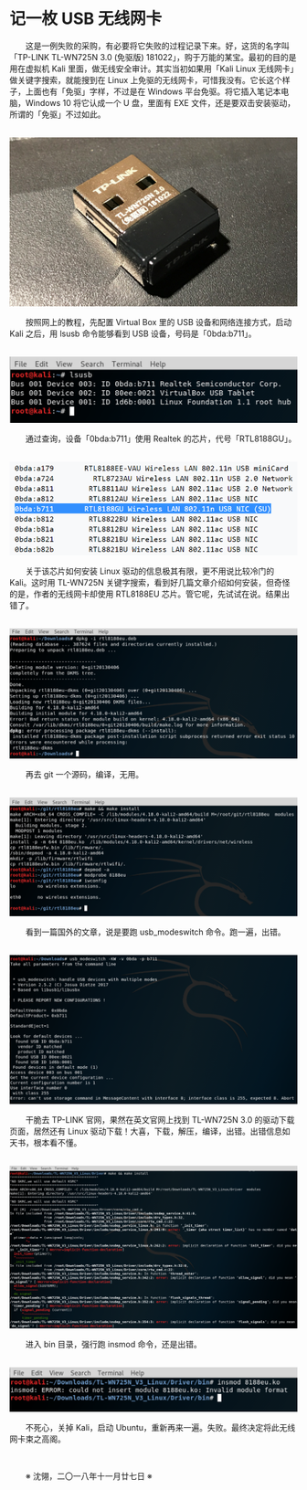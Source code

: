 # 记一枚 USB 无线网卡

&emsp;&emsp;这是一例失败的采购，有必要将它失败的过程记录下来。好，这货的名字叫「TP-LINK TL-WN725N 3.0 (免驱版) 181022」，购于万能的某宝。最初的目的是用在虚拟机 Kali 里面，做无线安全审计。其实当初如果用「Kali Linux 无线网卡」做关键字搜索，就能搜到在 Linux 上免驱的无线网卡，可惜我没有。它长这个样子，上面也有「免驱」字样，不过是在 Windows 平台免驱。将它插入笔记本电脑，Windows 10 将它认成一个 U 盘，里面有 EXE 文件，还是要双击安装驱动，所谓的「免驱」不过如此。

&emsp;&emsp;![Kali wlan0](https://github.com/voyageplanet/treatise/blob/master/_img_/20181127-kali-wlan0-03.png)

&emsp;&emsp;按照网上的教程，先配置 Virtual Box 里的 USB 设备和网络连接方式，启动 Kali 之后，用 lsusb 命令能够看到 USB 设备，号码是「0bda:b711」。

&emsp;&emsp;![Kali wlan0](https://github.com/voyageplanet/treatise/blob/master/_img_/20181127-kali-wlan0-02.png)

&emsp;&emsp;通过查询，设备「0bda:b711」使用 Realtek 的芯片，代号「RTL8188GU」。

&emsp;&emsp;![Kali wlan0](https://github.com/voyageplanet/treatise/blob/master/_img_/20181127-kali-wlan0-01.png)

&emsp;&emsp;关于该芯片如何安装 Linux 驱动的信息极其有限，更不用说比较冷门的 Kali。这时用 TL-WN725N 关键字搜索，看到好几篇文章介绍如何安装，但奇怪的是，作者的无线网卡却使用 RTL8188EU 芯片。管它呢，先试试在说。结果出错了。

&emsp;&emsp;![Kali wlan0](https://github.com/voyageplanet/treatise/blob/master/_img_/20181127-kali-wlan0-04.png)

&emsp;&emsp;再去 git 一个源码，编译，无用。

&emsp;&emsp;![Kali wlan0](https://github.com/voyageplanet/treatise/blob/master/_img_/20181127-kali-wlan0-08.png)

&emsp;&emsp;看到一篇国外的文章，说是要跑 usb_modeswitch 命令。跑一遍，出错。

&emsp;&emsp;![Kali wlan0](https://github.com/voyageplanet/treatise/blob/master/_img_/20181127-kali-wlan0-05.png)

&emsp;&emsp;干脆去 TP-LINK 官网，果然在英文官网上找到 TL-WN725N 3.0 的驱动下载页面，居然还有 Linux 驱动下载！大喜，下载，解压，编译，出错。出错信息如天书，根本看不懂。

&emsp;&emsp;![Kali wlan0](https://github.com/voyageplanet/treatise/blob/master/_img_/20181127-kali-wlan0-06.png)

&emsp;&emsp;进入 bin 目录，强行跑 insmod 命令，还是出错。

&emsp;&emsp;![Kali wlan0](https://github.com/voyageplanet/treatise/blob/master/_img_/20181127-kali-wlan0-07.png)

&emsp;&emsp;不死心，关掉 Kali，启动 Ubuntu，重新再来一遍。失败。最终决定将此无线网卡束之高阁。

&emsp;&emsp;

&emsp;&emsp;※ 沈翎，二〇一八年十一月廿七日 ※
